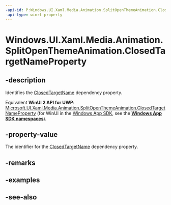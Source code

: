 ```yaml
---
-api-id: P:Windows.UI.Xaml.Media.Animation.SplitOpenThemeAnimation.ClosedTargetNameProperty
-api-type: winrt property
---
```


<!-- Property syntax
public Windows.UI.Xaml.DependencyProperty ClosedTargetNameProperty { get; }
-->

# Windows.UI.Xaml.Media.Animation.SplitOpenThemeAnimation.ClosedTargetNameProperty

## -description
Identifies the [ClosedTargetName](splitopenthemeanimation_closedtargetname.md) dependency property.

Equivalent **WinUI 2 API for UWP**: [Microsoft.UI.Xaml.Media.Animation.SplitOpenThemeAnimation.ClosedTargetNameProperty](/windows/winui/api/microsoft.ui.xaml.media.animation.splitopenthemeanimation.closedtargetnameproperty) (for WinUI in the [Windows App SDK](/windows/apps/windows-app-sdk/), see the **[Windows App SDK namespaces](/windows/windows-app-sdk/api/winrt/)**).

## -property-value
The identifier for the [ClosedTargetName](splitopenthemeanimation_closedtargetname.md) dependency property.

## -remarks

## -examples

## -see-also
